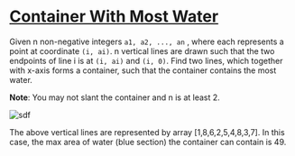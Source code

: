 # [Container With Most Water](https://leetcode.com/problems/container-with-most-water/)

Given n non-negative integers ```a1, a2, ..., an``` , where each represents a point at coordinate ```(i, ai)```. 
n vertical lines are drawn such that the two endpoints of line i is at ```(i, ai)``` and ```(i, 0)```. 
Find two lines, which together with x-axis forms a container, such that the container contains the most water.

**Note**: You may not slant the container and n is at least 2.

![sdf](https://s3-lc-upload.s3.amazonaws.com/uploads/2018/07/17/question_11.jpg)

The above vertical lines are represented by array [1,8,6,2,5,4,8,3,7]. In this case, the max area of water (blue section) the container can contain is 49.
